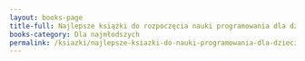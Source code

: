 ```yaml
---
layout: books-page
title-full: Najlepsze książki do rozpoczęcia nauki programowania dla dzieci
books-category: Dla najmłodszych
permalink: /ksiazki/najlepsze-ksiazki-do-nauki-programowania-dla-dzieci/
---
```

